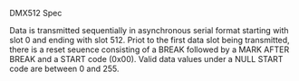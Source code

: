DMX512 Spec

Data is transmitted sequentially in asynchronous serial format starting with slot 0 and ending with slot 512. Priot to the first data slot being transmitted, there is a reset seuence consisting of a BREAK followed by a MARK AFTER BREAK and a START code (0x00). Valid data values under a NULL START code are between 0 and 255.


